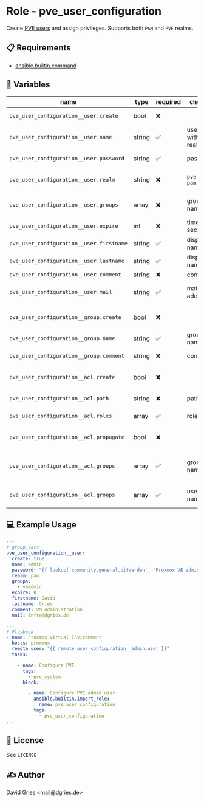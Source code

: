 # Role -  pve_user_configuration

Create [PVE users](https://pve.proxmox.com/pve-docs/chapter-pveum.html) and assign privileges. Supports both `PAM` and `PVE` realms.

## 📋 Requirements

* [ansible.builtin.command](https://docs.ansible.com/ansible/latest/collections/ansible/builtin/command_module.html)

## 🧩 Variables

| name                                     | type   | required | choices                | default            | description                              |
| ---------------------------------------- | ------ | -------- | ---------------------- | ------------------ | ---------------------------------------- |
| `pve_user_configuration__user.create`    | bool   | ❌       |                        | `true`             | create user if it doesn't exist          |
| `pve_user_configuration__user.name`      | string | ✅       | username without realm | `user`             | name of the user                         |
| `pve_user_configuration__user.password`  | string | ✅       | password               | `changeme`         | password of the user                     |
| `pve_user_configuration__user.realm`     | string | ❌       | `pve`<br>`pam`         | `pve`              | PVE realm (use PAM for CLI user)         |
| `pve_user_configuration__user.groups`    | array  | ❌       | group name             | `["vmadmin"]`      | assign (existing) group                  |
| `pve_user_configuration__user.expire`    | int    | ❌       | time in seconds        | `0` (unlimited)    | time since epoch                         |
| `pve_user_configuration__user.firstname` | string | ✅       | display name           | `Firstname`        | display name of the user                 |
| `pve_user_configuration__user.lastname`  | string | ✅       | display name           | `Lastname`         | display name of the user                 |
| `pve_user_configuration__user.comment`   | string | ❌       | comment                | `generic user`     | user comment                             |
| `pve_user_configuration__user.mail`      | string | ✅       | mail address           | `mail@example.com` | e-mail address of the user               |
| `pve_user_configuration__group.create`   | bool   | ❌       |                        | `true`             | create group if it doesn't exist         |
| `pve_user_configuration__group.name`     | string | ✅       | group name             | `vmadmin`          | name of the group                        |
| `pve_user_configuration__group.comment`  | string | ❌       | comment                | `generic user`     | group comment                            |
| `pve_user_configuration__acl.create`     | bool   | ❌       |                        | `true`             | create ACL binding if it doesn't exist   |
| `pve_user_configuration__acl.path`       | string | ❌       | path                   | `/`                | allow access to that path                |
| `pve_user_configuration__acl.roles`      | array  | ✅       | role name              | `["PVEVMAdmin"]`   | role assigned to ACL                     |
| `pve_user_configuration__acl.propagate`  | bool   | ❌       |                        | `true`             | permission propagation (inheritance)     |
| `pve_user_configuration__acl.groups`     | array  | ✅       | group name             | `["vmadmin"]`      | group assigned to ACL (`false` for none) |
| `pve_user_configuration__acl.groups`     | array  | ✅       | user name              | `false`            | usersassigned to ACL (`false` for none)  |

## 💻 Example Usage

```yaml
---
# group_vars
pve_user_configuration__user:
  create: true
  name: admin
  password: "{{ lookup('community.general.bitwarden', 'Proxmox VE admin', field='password')[0] }}"
  realm: pam
  groups:
    - vmadmin
  expire: 0
  firstname: David
  lastname: Gries
  comment: VM administration
  mail: infra@dgries.de

---
# Playbook
- name: Proxmox Virtual Environment
  hosts: proxmox
  remote_user: "{{ remote_user_configuration__admin.user }}"
  tasks:

    - name: Configure PVE
      tags:
        - pve_system
      block:

        - name: Configure PVE admin user
          ansible.builtin.import_role:
            name: pve_user_configuration
          tags:
            - pve_user_configuration
...
```

## 📜 License

See `LICENSE`

## ✍️ Author

David Gries <<mail@dgries.de>>
